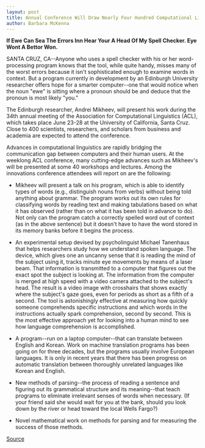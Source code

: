 ```yaml
---
layout: post
title: Annual Conference Will Draw Nearly Four Hundred Computational Linguists To UC Santa Cruz
author: Barbara McKenna
---
```


**If Ewe Can Sea The Errors Inn Hear Your A Head Of My Spell Checker. Eye Wont A Bettor Won.**

SANTA CRUZ, CA--Anyone who uses a spell checker with his or her  word-processing program knows that the tool, while quite handy,  misses many of the worst errors because it isn't sophisticated  enough to examine words in context. But a program currently in  development by an Edinburgh University researcher offers hope for a  smarter computer--one that would notice when the noun "ewe" is  sitting where a pronoun should be and deduce that the pronoun is  most likely "you."

The Edinburgh researcher, Andrei Mikheev, will present his  work during the 34th annual meeting of the Association for  Computational Linguistics (ACL), which takes place June 23-28 at  the University of California, Santa Cruz. Close to 400 scientists,  researchers, and scholars from business and academia are expected  to attend the conference.

Advances in computational linguistics are rapidly bridging the  communication gap between computers and their human users. At the  weeklong ACL conference, many cutting-edge advances such as  Mikheev's will be presented at some 40 workshops and lectures.  Among the innovations conference attendees will report on are the  following:

* Mikheev will present a talk on his program, which is able to  identify types of words (e.g., distinguish nouns from verbs) without  being told anything about grammar. The program works out its own  rules for classifying words by reading text and making tabulations  based on what it has observed (rather than on what it has been told  in advance to do). Not only can the program catch a correctly spelled  word out of context (as in the above sentence) but it doesn't have to  have the word stored in its memory banks before it begins the  process.

* An experimental setup devised by psycholinguist Michael  Tanenhaus that helps researchers study how we understand spoken  language. The device, which gives one an uncanny sense that it is  reading the mind of the subject using it, tracks minute eye  movements by means of a laser beam. That information is  transmitted to a computer that figures out the exact spot the  subject is looking at. The information from the computer is merged  at high speed with a video camera attached to the subject's head.  The result is a video image with crosshairs that shows exactly  where the subject's gaze goes, even for periods as short as a fifth of  a second. The tool is astonishingly effective at measuring how  quickly someone comprehends specific instructions and which words  in the instructions actually spark comprehension, second by second.  This is the most effective approach yet for looking into a human  mind to see how language comprehension is accomplished.

* A program--run on a laptop computer--that can translate  between English and Korean. Work on machine translation programs  has been going on for three decades, but the programs usually  involve European languages. It is only in recent years that there has  been progress on automatic translation between thoroughly  unrelated languages like Korean and English.

* New methods of parsing--the process of reading a sentence and  figuring out its grammatical structure and its meaning--that teach  programs to eliminate irrelevant senses of words when necessary.  (If your friend said she would wait for you at the bank, should you  look down by the river or head toward the local Wells Fargo?)

* Novel mathematical work on methods for parsing and for  measuring the success of those methods.

[Source](http://www1.ucsc.edu/news_events/press_releases/archive/95-96/06-96/062096-UCSC_conference_wil.html "Permalink to 062096-UCSC_conference_wil")
